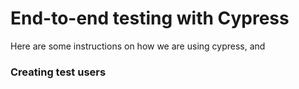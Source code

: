 # End-to-end testing with Cypress

Here are some instructions on how we are using cypress, and

### Creating test users
